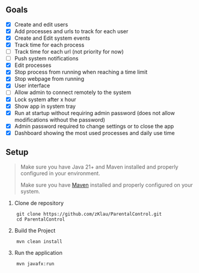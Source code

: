 ## Goals
- [x] Create and edit users
- [x] Add processes and urls to track for each user
- [x] Create and Edit system events
- [x] Track time for each process
- [ ] Track time for each url (not priority for now)
- [ ] Push system notifications
- [x] Edit processes
- [x] Stop process from running when reaching a time limit
- [x] Stop webpage from running
- [x] User interface
- [ ] Allow admin to connect remotely to the system
- [x] Lock system after x hour
- [x] Show app in system tray
- [x] Run at startup without requiring admin password (does not allow modifications without the password)
- [x] Admin password required to change settings or to close the app
- [x] Dashboard showing the most used processes and daily use time

## Setup

> Make sure you have Java 21+ and Maven installed and properly configured in your environment.
>
> Make sure you have [Maven](https://maven.apache.org/install.html) installed and properly configured on your system.

1. Clone de repository
```commandline
    git clone https://github.com/zKlau/ParentalControl.git
    cd ParentalControl
```
2. Build the Project
```commandline
    mvn clean install
```

3. Run the application
```commandline
    mvn javafx:run
```
